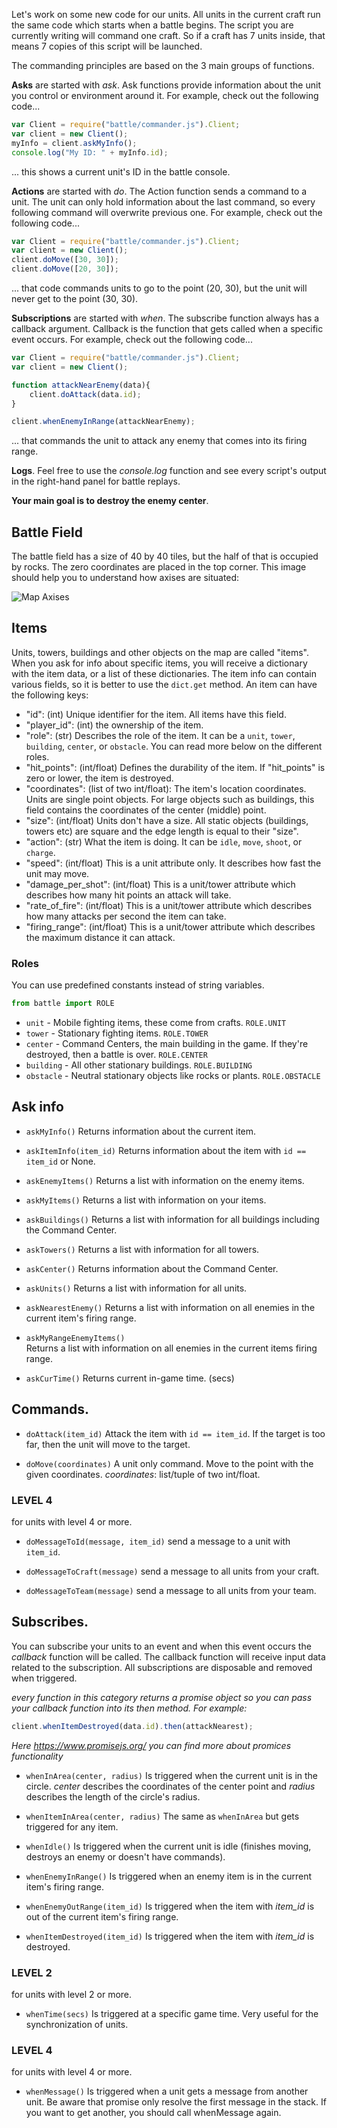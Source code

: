 Let's work on some new code for our units. All units in the current craft run the same code which starts when a battle begins. The script you are currently writing will command one craft. So if a craft has 7 units inside, that means 7 copies of this script will be launched.

The commanding principles are based on the 3 main groups of functions.

**Asks** are started with _ask_. Ask functions provide information about the unit you control or environment around it. For example, check out the following code...

```javascript
var Client = require("battle/commander.js").Client;
var client = new Client();
myInfo = client.askMyInfo();
console.log("My ID: " + myInfo.id);
```

... this shows a current unit's ID in the battle console.

**Actions** are started with _do_. The Action function sends a command to a unit. The unit can only hold information about the last command, so every following command will overwrite previous one. For example, check out the following code...

```javascript
var Client = require("battle/commander.js").Client;
var client = new Client();
client.doMove([30, 30]);
client.doMove([20, 30]);
```

... that code commands units to go to the point (20, 30), but the unit will never get to the point (30, 30).

**Subscriptions** are started with _when_. The subscribe function always has a callback argument. Callback is the function that gets called when a specific event occurs. For example, check out the following code...

```javascript
var Client = require("battle/commander.js").Client;
var client = new Client();

function attackNearEnemy(data){
    client.doAttack(data.id);
}

client.whenEnemyInRange(attackNearEnemy);
```

... that commands the unit to attack any enemy that comes into its firing range.

**Logs**. Feel free to use the _console.log_ function and see every script's output in the right-hand panel for battle replays.

**Your main goal is to destroy the enemy center**.


## Battle Field

The battle field has a size of 40 by 40 tiles, but the half of that is occupied by rocks. The zero coordinates are placed in the top corner. This image should help you to understand how axises are situated:
 
![Map Axises](map.png)

## Items

Units, towers, buildings and other objects on the map are called "items". When you ask for info about specific items, you will receive a dictionary with the item data, or a list of these dictionaries. The item info can contain various fields, so it is better to use the `dict.get` method. An item can have the following keys:

- "id": (int) Unique identifier for the item. All items have this field.
- "player_id": (int) the ownership of the item.
- "role": (str) Describes the role of the item. It can be a `unit`, `tower`, `building`, `center`, or `obstacle`. You can read more below on the different roles.
- "hit_points": (int/float) Defines the durability of the item. If "hit_points" is zero or lower, the item is destroyed.
- "coordinates": (list of two int/float): The item's location coordinates. Units are single point objects.
  For large objects such as buildings, this field contains the coordinates of the center (middle) point.
- "size": (int/float) Units don't have a size. All static objects (buildings, towers etc) are square and the edge length is equal to their "size".
- "action": (str) What the item is doing. It can be `idle`, `move`, `shoot`, or `charge`.
- "speed": (int/float) This is a unit attribute only. It describes how fast the unit may move.
- "damage_per_shot": (int/float) This is a unit/tower attribute which describes how many hit points an attack will take.
- "rate_of_fire": (int/float) This is a unit/tower attribute which describes how many attacks per second the item can take.
- "firing_range": (int/float) This is a unit/tower attribute which describes the maximum distance it can attack.

### Roles

You can use predefined constants instead of string variables.

```python
from battle import ROLE
```

- `unit` - Mobile fighting items, these come from crafts. `ROLE.UNIT`
- `tower` - Stationary fighting items. `ROLE.TOWER`
- `center` - Command Centers, the main building in the game. If they're destroyed, then a battle is over. `ROLE.CENTER`
- `building` - All other stationary buildings. `ROLE.BUILDING`
- `obstacle` - Neutral stationary objects like rocks or plants. `ROLE.OBSTACLE`

## Ask info

- `askMyInfo()` Returns information about the current item.

- `askItemInfo(item_id)` Returns information about the item with `id == item_id` or None.

- `askEnemyItems()` Returns a list with information on the enemy items.

- `askMyItems()` Returns a list with information on your items.

- `askBuildings()` Returns a list with information for all buildings including the Command Center.

- `askTowers()` Returns a list with information for all towers.

- `askCenter()` Returns information about the Command Center.

- `askUnits()` Returns a list with information for all units.

- `askNearestEnemy()` Returns a list with information on all enemies in the current item's firing range.

- `askMyRangeEnemyItems()`  
    Returns a list with information on all enemies in the current items firing range.

- `askCurTime()`
    Returns current in-game time. (secs)

## Commands.

- `doAttack(item_id)` Attack the item with `id == item_id`.
    If the target is too far, then the unit will move to the target.

- `doMove(coordinates)` A unit only command.
    Move to the point with the given coordinates. _coordinates_: list/tuple of two int/float.

### LEVEL 4

for units with level 4 or more.

- `doMessageToId(message, item_id)` send a message to a unit with `item_id`.

- `doMessageToCraft(message)` send a message to all units from your craft.

- `doMessageToTeam(message)` send a message to all units from your team.


## Subscribes.

You can subscribe your units to an event and when this event occurs the _callback_ function
will be called. The callback function will receive input data related to the subscription.
All subscriptions are disposable and removed when triggered.

_every function in this category returns a promise object so you can pass your callback function into its then method. For example:_

```javascript
client.whenItemDestroyed(data.id).then(attackNearest);
```

_Here https://www.promisejs.org/ you can find more about promices functionality_

- `whenInArea(center, radius)` Is triggered when the current unit is in the circle. _center_ describes the coordinates of the center point and _radius_ describes the length of the circle's radius.

- `whenItemInArea(center, radius)` The same as `whenInArea` but gets triggered for any item.

- `whenIdle()` Is triggered when the current unit is idle (finishes moving,
  destroys an enemy or doesn't have commands).

- `whenEnemyInRange()` Is triggered when an enemy item is in the current item's
   firing range.

- `whenEnemyOutRange(item_id)` Is triggered when the item with _item_id_ is
  out of the current item's firing range.

- `whenItemDestroyed(item_id)` Is triggered when the item with _item_id_ is destroyed.

### LEVEL 2

for units with level 2 or more.

- `whenTime(secs)` Is triggered at a specific game time. Very useful for the synchronization of units.

### LEVEL 4

for units with level 4 or more.

- `whenMessage()` Is triggered when a unit gets a message from another unit. Be aware that promise only resolve the first message in the stack. If you want to get another, you should call whenMessage again.
